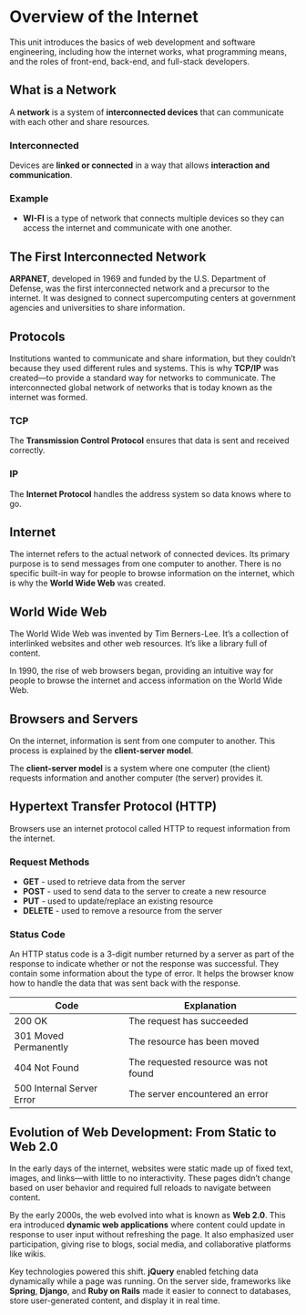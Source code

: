 # Overview of the Internet

This unit introduces the basics of web development and software 
engineering, including how the internet works, what programming means, 
and the roles of front-end, back-end, and full-stack developers.


## What is a Network

A **network** is a system of **interconnected devices** that can 
communicate with each other and share resources.

### Interconnected

Devices are **linked or connected** in a way that allows 
**interaction and communication**.

### Example

- **WI-FI** is a type of network that connects multiple devices so 
they can access the internet and communicate with one another.


## The First Interconnected Network

**ARPANET**, developed in 1969 and funded by the U.S. Department of 
Defense, was the first interconnected network and a precursor to the 
internet. It was designed to connect supercomputing centers at 
government agencies and universities to share information.


## Protocols

Institutions wanted to communicate and share information, but they 
couldn’t because they used different rules and systems. This is why 
**TCP/IP** was created—to provide a standard way for networks to 
communicate. The interconnected global network of networks that is 
today known as the internet was formed.

### TCP

The **Transmission Control Protocol** ensures that data is sent and 
received correctly.

### IP

The **Internet Protocol** handles the address system so data knows 
where to go.


## Internet

The internet refers to the actual network of connected devices. 
Its primary purpose is to send messages from one computer to another. 
There is no specific built-in way for people to browse information on 
the internet, which is why the **World Wide Web** was created.


## World Wide Web

The World Wide Web was invented by Tim Berners-Lee. It’s a collection 
of interlinked websites and other web resources. It’s like a library 
full of content.

In 1990, the rise of web browsers began, providing an intuitive way 
for people to browse the internet and access information on the 
World Wide Web.


## Browsers and Servers

On the internet, information is sent from one computer to another. 
This process is explained by the **client-server model**.

The **client-server model** is a system where one computer 
(the client) requests information and another computer (the server) 
provides it.


## Hypertext Transfer Protocol (HTTP)

Browsers use an internet protocol called HTTP to request information 
from the internet.

### Request Methods

  - **GET** - used to retrieve data from the server
  - **POST** - used to send data to the server to create a new 
  resource
  - **PUT** - used to update/replace an existing resource
  - **DELETE** - used to remove a resource from the server

### Status Code

An HTTP status code is a 3-digit number returned by a server as part 
of the response to indicate whether or not the response was 
successful. They contain some information about the type of error. 
It helps the browser know how to handle the data that was sent back 
with the response.

| **Code**                  | **Explanation**                      |
|---------------------------|--------------------------------------|
| 200 OK                    | The request has succeeded            |
| 301 Moved Permanently     | The resource has been moved          |
| 404 Not Found             | The requested resource was not found |
| 500 Internal Server Error | The server encountered an error      |


## Evolution of Web Development: From Static to Web 2.0

In the early days of the internet, websites were static made up of 
fixed text, images, and links—with little to no interactivity. 
These pages didn’t change based on user behavior and required full 
reloads to navigate between content.

By the early 2000s, the web evolved into what is known as **Web 2.0**. 
This era introduced **dynamic web applications** where content could 
update in response to user input without refreshing the page. 
It also emphasized user participation, giving rise to blogs, 
social media, and collaborative platforms like wikis.

Key technologies powered this shift. **jQuery** enabled fetching data 
dynamically while a page was running. On the server side, frameworks 
like **Spring**, **Django**, and **Ruby on Rails** made it easier 
to connect to databases, store user-generated content, and display 
it in real time.